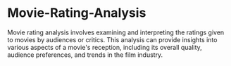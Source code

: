 # Movie-Rating-Analysis
Movie rating analysis involves examining and interpreting the ratings given to movies by audiences or critics. This analysis can provide insights into various aspects of a movie's reception, including its overall quality, audience preferences, and trends in the film industry.
